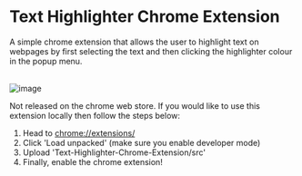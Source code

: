 # Text Highlighter Chrome Extension
A simple chrome extension that allows the user to highlight text on webpages by first selecting the text and then clicking the highlighter colour in the popup menu.
<br>
</br>

![image](https://user-images.githubusercontent.com/109339363/210470396-e227db4a-2057-42ab-8887-0b51e11e9c7d.png)


Not released on the chrome web store. If you would like to use this extension locally then follow the steps below: 
1. Head to [chrome://extensions/](chrome://extensions/)
2. Click 'Load unpacked' (make sure you enable developer mode)
3. Upload 'Text-Highlighter-Chrome-Extension/src' 
4. Finally, enable the chrome extension!
